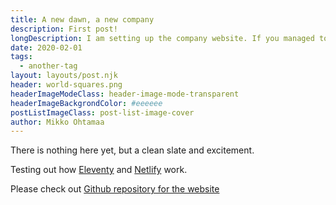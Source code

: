 ```yaml
---
title: A new dawn, a new company
description: First post!
longDescription: I am setting up the company website. If you managed to scroll this far down, you have seen all.
date: 2020-02-01
tags:
  - another-tag
layout: layouts/post.njk
header: world-squares.png
headerImageModeClass: header-image-mode-transparent
headerImageBackgrondColor: #eeeeee
postListImageClass: post-list-image-cover 
author: Mikko Ohtamaa
---
```


There is nothing here yet, but a clean slate and excitement.

Testing out how [Eleventy](https://github.com/11ty/eleventy/) and [Netlify](https://www.netlify.com/) work.

Please check out [Github repository for the website](https://github.com/miohtama/capitalgram)

